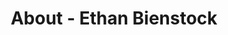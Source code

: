 ---
id: ethan_bienstock.md
permalink: "/about/ethan_bienstock"
full_name: Ethan Bienstock
title: About - Ethan Bienstock
role: Sr. Data Engineer
image: ethan_bienstock_color.jpg
about: Ethan is an analytics professional with a deep understanding of data science practices and big data backends. He got his start in the world of Quant Finance and has his Masters in Financial Engineering from the University of Connecticut. Some of his interests outside of work include woodworking and going for long hikes with his girlfriend, Amy, and their two dogs, Renegade and Luna.
github: 
linkedin: 
featimg: "/assets/aboutBanner1.jpg"
layout: about/profile
---